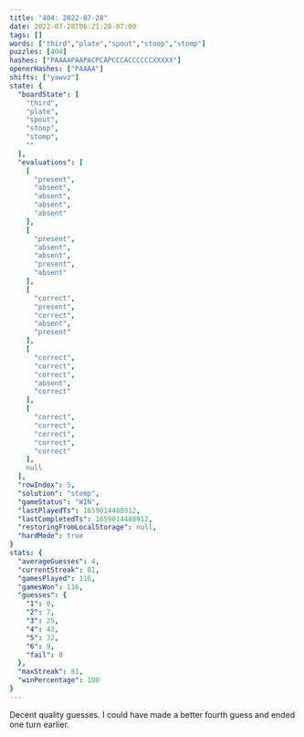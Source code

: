 ```yaml
---
title: "404: 2022-07-28"
date: 2022-07-28T06:21:28-07:00
tags: []
words: ["third","plate","spout","stoop","stomp"]
puzzles: [404]
hashes: ["PAAAAPAAPACPCAPCCCACCCCCCXXXXX"]
openerHashes: ["PAAAA"]
shifts: ["yawvz"]
state: {
  "boardState": [
    "third",
    "plate",
    "spout",
    "stoop",
    "stomp",
    ""
  ],
  "evaluations": [
    [
      "present",
      "absent",
      "absent",
      "absent",
      "absent"
    ],
    [
      "present",
      "absent",
      "absent",
      "present",
      "absent"
    ],
    [
      "correct",
      "present",
      "correct",
      "absent",
      "present"
    ],
    [
      "correct",
      "correct",
      "correct",
      "absent",
      "correct"
    ],
    [
      "correct",
      "correct",
      "correct",
      "correct",
      "correct"
    ],
    null
  ],
  "rowIndex": 5,
  "solution": "stomp",
  "gameStatus": "WIN",
  "lastPlayedTs": 1659014488912,
  "lastCompletedTs": 1659014488912,
  "restoringFromLocalStorage": null,
  "hardMode": true
}
stats: {
  "averageGuesses": 4,
  "currentStreak": 81,
  "gamesPlayed": 116,
  "gamesWon": 116,
  "guesses": {
    "1": 0,
    "2": 7,
    "3": 25,
    "4": 43,
    "5": 32,
    "6": 9,
    "fail": 0
  },
  "maxStreak": 81,
  "winPercentage": 100
}
---
```


<!-- more -->
Decent quality guesses. I could have made a better fourth guess and ended one turn earlier.  
